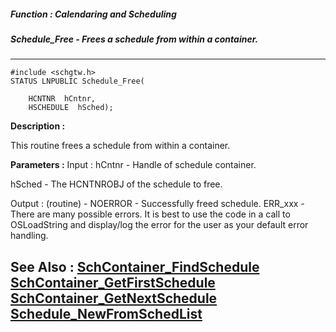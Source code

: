##### Function : Calendaring and Scheduling
##### Schedule_Free - Frees a schedule from within a container.
---
```
#include <schgtw.h>
STATUS LNPUBLIC Schedule_Free(

	HCNTNR  hCntnr,
	HSCHEDULE  hSched);
```
**Description :**

This routine frees a schedule from within a container.

**Parameters :**
Input :
hCntnr  -  Handle of schedule container.

hSched  -  The HCNTNROBJ of the schedule to free.

Output :
(routine)  -  NOERROR - Successfully freed schedule.
ERR_xxx - There are many possible errors. It is best to use the code in a call to OSLoadString and display/log the error for the user as your default error handling.



**See Also :**
[SchContainer_FindSchedule](/reference/Func/SchContainer_FindSchedule)
[SchContainer_GetFirstSchedule](/reference/Func/SchContainer_GetFirstSchedule)
[SchContainer_GetNextSchedule](/reference/Func/SchContainer_GetNextSchedule)
[Schedule_NewFromSchedList](/reference/Func/Schedule_NewFromSchedList)
---
